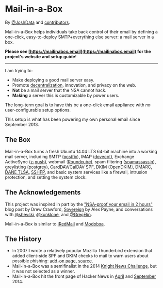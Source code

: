 Mail-in-a-Box
=============

By [@JoshData](https://github.com/JoshData) and [contributors](https://github.com/mail-in-a-box/mailinabox/graphs/contributors).

Mail-in-a-Box helps individuals take back control of their email by defining a one-click, easy-to-deploy SMTP+everything else server: a mail server in a box.

**Please see [https://mailinabox.email](https://mailinabox.email) for the project's website and setup guide!**

* * *

I am trying to:

* Make deploying a good mail server easy.
* Promote [decentralization](http://redecentralize.org/), innovation, and privacy on the web.
* **Not** be a mail server that the NSA cannot hack.
* **Making** a server this is customizable by power users.

The long-term goal is to have this be a one-click email appliance with *no* user-configurable setup options.

This setup is what has been powering my own personal email since September 2013.

The Box
-------

Mail-in-a-Box turns a fresh Ubuntu 14.04 LTS 64-bit machine into a working mail server, including SMTP ([postfix](http://www.postfix.org/)), IMAP ([dovecot](http://dovecot.org/)), Exchange ActiveSync ([z-push](https://github.com/fmbiete/Z-Push-contrib)), webmail ([Roundcube](http://roundcube.net/)), spam filtering ([spamassassin](https://spamassassin.apache.org/)), greylisting ([postgrey](http://postgrey.schweikert.ch/)), CardDAV/CalDAV [SPF](https://en.wikipedia.org/wiki/Sender_Policy_Framework), DKIM ([OpenDKIM](http://www.opendkim.org/)), [DMARC](https://en.wikipedia.org/wiki/DMARC), [DANE TLSA](https://en.wikipedia.org/wiki/DNS-based_Authentication_of_Named_Entities), [SSHFP](https://tools.ietf.org/html/rfc4255), and basic system services like a firewall, intrusion protection, and setting the system clock.

The Acknowledgements
--------------------

This project was inspired in part by the ["NSA-proof your email in 2 hours"](http://sealedabstract.com/code/nsa-proof-your-e-mail-in-2-hours/) blog post by Drew Crawford, [Sovereign](https://github.com/al3x/sovereign) by Alex Payne, and conversations with <a href="http://twitter.com/shevski" target="_blank">@shevski</a>, <a href="https://github.com/konklone" target="_blank">@konklone</a>, and <a href="https://github.com/gregelin" target="_blank">@GregElin</a>.

Mail-in-a-Box is similar to [iRedMail](http://www.iredmail.org/) and [Modoboa](https://github.com/tonioo/modoboa).

The History
-----------

* In 2007 I wrote a relatively popular Mozilla Thunderbird extension that added client-side SPF and DKIM checks to mail to warn users about possible phishing: [add-on page](https://addons.mozilla.org/en-us/thunderbird/addon/sender-verification-anti-phish/), [source](https://github.com/JoshData/thunderbird-spf).
* Mail-in-a-Box was a semifinalist in the 2014 [Knight News Challenge](https://www.newschallenge.org/challenge/2014/submissions/mail-in-a-box), but it was not selected as a winner.
* Mail-in-a-Box hit the front page of Hacker News in [April](https://news.ycombinator.com/item?id=7634514) and [September](https://news.ycombinator.com/item?id=8276171) 2014.
